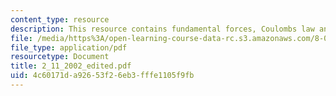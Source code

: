 ```yaml
---
content_type: resource
description: This resource contains fundamental forces, Coulombs law and induction.
file: /media/https%3A/open-learning-course-data-rc.s3.amazonaws.com/8-02x-physics-ii-electricity-magnetism-with-an-experimental-focus-spring-2005/4c60171da92653f26eb3fffe1105f9fb_2_11_2002_edited.pdf
file_type: application/pdf
resourcetype: Document
title: 2_11_2002_edited.pdf
uid: 4c60171d-a926-53f2-6eb3-fffe1105f9fb
---
```


